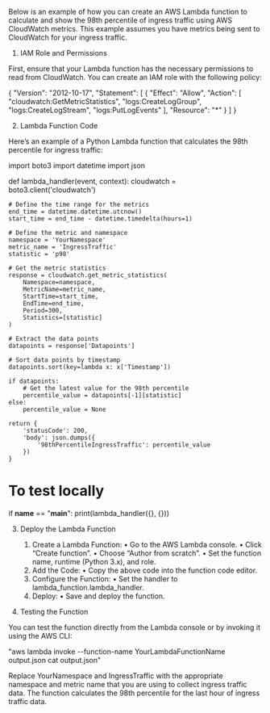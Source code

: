Below is an example of how you can create an AWS Lambda function to calculate and show the 98th percentile of ingress traffic using AWS CloudWatch metrics. This example assumes you have metrics being sent to CloudWatch for your ingress traffic.

1. IAM Role and Permissions

First, ensure that your Lambda function has the necessary permissions to read from CloudWatch. You can create an IAM role with the following policy:

{
    "Version": "2012-10-17",
    "Statement": [
        {
            "Effect": "Allow",
            "Action": [
                "cloudwatch:GetMetricStatistics",
                "logs:CreateLogGroup",
                "logs:CreateLogStream",
                "logs:PutLogEvents"
            ],
            "Resource": "*"
        }
    ]
}


2. Lambda Function Code

Here’s an example of a Python Lambda function that calculates the 98th percentile for ingress traffic:

import boto3
import datetime
import json

def lambda_handler(event, context):
    cloudwatch = boto3.client('cloudwatch')
    
    # Define the time range for the metrics
    end_time = datetime.datetime.utcnow()
    start_time = end_time - datetime.timedelta(hours=1)
    
    # Define the metric and namespace
    namespace = 'YourNamespace'
    metric_name = 'IngressTraffic'
    statistic = 'p98'
    
    # Get the metric statistics
    response = cloudwatch.get_metric_statistics(
        Namespace=namespace,
        MetricName=metric_name,
        StartTime=start_time,
        EndTime=end_time,
        Period=300,
        Statistics=[statistic]
    )
    
    # Extract the data points
    datapoints = response['Datapoints']
    
    # Sort data points by timestamp
    datapoints.sort(key=lambda x: x['Timestamp'])
    
    if datapoints:
        # Get the latest value for the 98th percentile
        percentile_value = datapoints[-1][statistic]
    else:
        percentile_value = None
    
    return {
        'statusCode': 200,
        'body': json.dumps({
            '98thPercentileIngressTraffic': percentile_value
        })
    }

# To test locally
if __name__ == "__main__":
    print(lambda_handler({}, {}))


3. Deploy the Lambda Function

	1.	Create a Lambda Function:
	•	Go to the AWS Lambda console.
	•	Click “Create function”.
	•	Choose “Author from scratch”.
	•	Set the function name, runtime (Python 3.x), and role.
	2.	Add the Code:
	•	Copy the above code into the function code editor.
	3.	Configure the Function:
	•	Set the handler to lambda_function.lambda_handler.
	4.	Deploy:
	•	Save and deploy the function.

4. Testing the Function

You can test the function directly from the Lambda console or by invoking it using the AWS CLI:

"aws lambda invoke --function-name YourLambdaFunctionName output.json
cat output.json"


Replace YourNamespace and IngressTraffic with the appropriate namespace and metric name that you are using to collect ingress traffic data. The function calculates the 98th percentile for the last hour of ingress traffic data.
